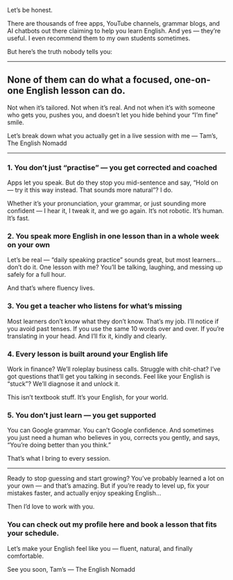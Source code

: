 Let’s be honest.

There are thousands of free apps, YouTube channels, grammar blogs, and AI chatbots out there claiming to help you learn English. And yes — they’re useful. I even recommend them to my own students sometimes.

But here’s the truth nobody tells you:

---

## None of them can do what a focused, one-on-one English lesson can do.
Not when it’s tailored. Not when it’s real. And not when it’s with someone who gets you, pushes you, and doesn’t let you hide behind your “I’m fine” smile.

Let’s break down what you actually get in a live session with me — Tam’s, The English Nomadd

---

### 1. You don’t just “practise” — you get corrected and coached
Apps let you speak. But do they stop you mid-sentence and say,
“Hold on — try it this way instead. That sounds more natural”?
I do.

Whether it’s your pronunciation, your grammar, or just sounding more confident — I hear it, I tweak it, and we go again. It’s not robotic. It’s human. It’s fast.

### 2. You speak more English in one lesson than in a whole week on your own
Let’s be real — “daily speaking practice” sounds great, but most learners… don’t do it.
One lesson with me? You’ll be talking, laughing, and messing up safely for a full hour.

And that’s where fluency lives.

### 3. You get a teacher who listens for what’s missing
Most learners don’t know what they don’t know. That’s my job.
I’ll notice if you avoid past tenses. If you use the same 10 words over and over. If you’re translating in your head. And I’ll fix it, kindly and clearly.

### 4. Every lesson is built around your English life
Work in finance? We’ll roleplay business calls.
Struggle with chit-chat? I’ve got questions that’ll get you talking in seconds.
Feel like your English is “stuck”? We’ll diagnose it and unlock it.

This isn’t textbook stuff. It’s your English, for your world.

### 5. You don’t just learn — you get supported
You can Google grammar. You can’t Google confidence.
And sometimes you just need a human who believes in you, corrects you gently, and says, “You’re doing better than you think.”

That’s what I bring to every session.

---

Ready to stop guessing and start growing?
You’ve probably learned a lot on your own — and that’s amazing.
But if you’re ready to level up, fix your mistakes faster, and actually enjoy speaking English…

Then I’d love to work with you.

### You can check out my profile here and book a lesson that fits your schedule.
Let’s make your English feel like you — fluent, natural, and finally comfortable.

See you soon,
Tam’s — The English Nomadd
